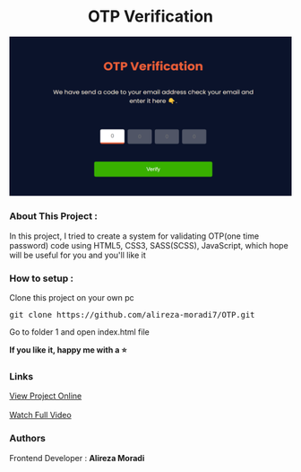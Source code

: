 <h1 align="center">OTP Verification</h1>
<img 
src="./assets/pictures/otp.png"
alt="otp banner"
/>

<h3>About This Project :</h3>
<p>
In this project, I tried to create a system for validating OTP(one time password) code using HTML5, CSS3, SASS(SCSS), JavaScript, which hope will be useful for you and you'll like it
</p>

<h3>How to setup :</h3>
<p>
Clone this project on your own pc 
<pre>git clone https://github.com/alireza-moradi7/OTP.git</pre>
</pre>

<p>Go to folder 1 and open index.html file</p>

<b>If you like it, happy me with a ⭐</b>

<h3>Links</h3>
<a href="https://alireza-moradi7.github.io/OTP/1">View Project Online</a>
<br /><br />
<a href="https://youtu.be/C_rfDI4H3nA?si=NfinWbG-VtK0SrzJ">Watch Full Video</a>

<h3>Authors</h3>
<p>
Frontend Developer : 
<b>Alireza Moradi</b>
</p>
